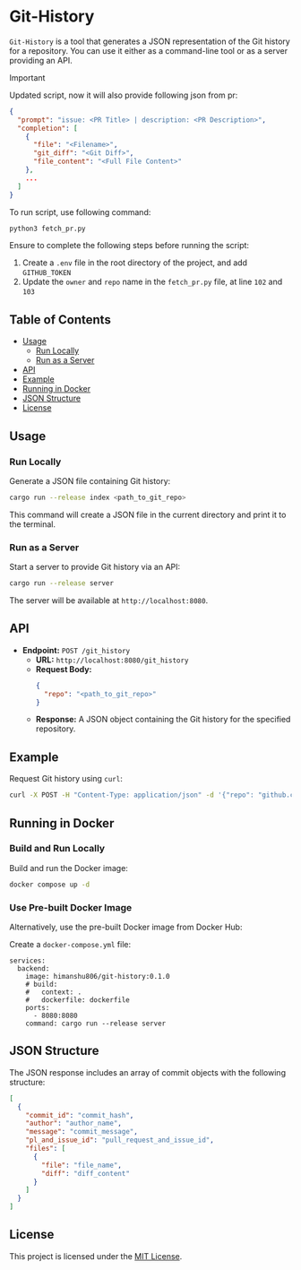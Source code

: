 # Git-History

`Git-History` is a tool that generates a JSON representation of the Git history for a repository. You can use it either as a command-line tool or as a server providing an API.

> [!IMPORTANT]
> Updated script, now it will also provide following json from pr:
> ```json
> {
>   "prompt": "issue: <PR Title> | description: <PR Description>",
>   "completion": [
>     {
>       "file": "<Filename>",
>       "git_diff": "<Git Diff>",
>       "file_content": "<Full File Content>"
>     },
>     ...
>   ]
> }
> ```
>
> To run script, use following command:
> ```bash
> python3 fetch_pr.py
> ```
>
> Ensure to complete the following steps before running the script:
> 1. Create a `.env` file in the root directory of the project, and add `GITHUB_TOKEN`
> 2. Update the `owner` and `repo` name in the `fetch_pr.py` file, at line `102` and `103`



## Table of Contents

- [Usage](#usage)
  - [Run Locally](#run-locally)
  - [Run as a Server](#run-as-a-server)
- [API](#api)
- [Example](#example)
- [Running in Docker](#running-in-docker)
- [JSON Structure](#json-structure)
- [License](#license)

## Usage

### Run Locally

Generate a JSON file containing Git history:

```bash
cargo run --release index <path_to_git_repo>
```
This command will create a JSON file in the current directory and print it to the terminal.

### Run as a Server

Start a server to provide Git history via an API:

```bash
cargo run --release server
```
The server will be available at `http://localhost:8080`.

## API

- **Endpoint:** `POST /git_history`
  - **URL:** `http://localhost:8080/git_history`
  - **Request Body:**
    ```json
    {
      "repo": "<path_to_git_repo>"
    }
    ```
  - **Response:** A JSON object containing the Git history for the specified repository.

## Example

Request Git history using `curl`:

```bash
curl -X POST -H "Content-Type: application/json" -d '{"repo": "github.com/himanshu-at/git-history"}' http://localhost:8080/git_history
```

## Running in Docker

### Build and Run Locally

Build and run the Docker image:

```bash
docker compose up -d
```

### Use Pre-built Docker Image

Alternatively, use the pre-built Docker image from Docker Hub:

Create a `docker-compose.yml` file:

```dockercompose
services:
  backend:
    image: himanshu806/git-history:0.1.0
    # build:
    #   context: .
    #   dockerfile: dockerfile
    ports:
      - 8080:8080
    command: cargo run --release server
```

## JSON Structure

The JSON response includes an array of commit objects with the following structure:

```json
[
  {
    "commit_id": "commit_hash",
    "author": "author_name",
    "message": "commit_message",
    "pl_and_issue_id": "pull_request_and_issue_id",
    "files": [
      {
        "file": "file_name",
        "diff": "diff_content"
      }
    ]
  }
]
```

## License

This project is licensed under the [MIT License](https://opensource.org/licenses/MIT).

